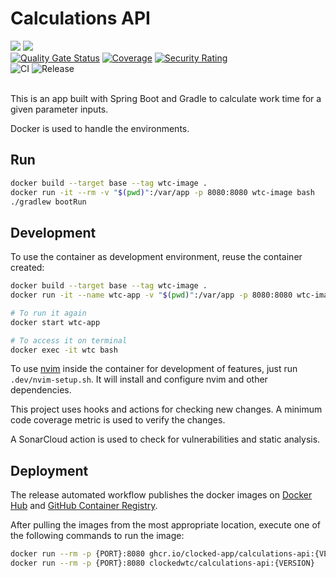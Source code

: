 # Calculations API

<img src="https://img.shields.io/badge/Spring_Boot-F2F4F9?style=for-the-badge&logo=spring-boot" /> <img src="https://img.shields.io/badge/Github%20Actions-282a2e?style=for-the-badge&logo=githubactions&logoColor=367cfe" />
<br>
[![Quality Gate Status](https://sonarcloud.io/api/project_badges/measure?project=clocked-app_calculations-api&metric=alert_status)](https://sonarcloud.io/summary/new_code?id=clocked-app_calculations-api)
[![Coverage](https://sonarcloud.io/api/project_badges/measure?project=clocked-app_calculations-api&metric=coverage)](https://sonarcloud.io/summary/new_code?id=clocked-app_calculations-api)
[![Security Rating](https://sonarcloud.io/api/project_badges/measure?project=clocked-app_calculations-api&metric=security_rating)](https://sonarcloud.io/summary/new_code?id=clocked-app_calculations-api)
<br>
![CI](https://github.com/clocked-app/calculations-api/actions/workflows/ci.yml/badge.svg)
![Release](https://github.com/clocked-app/calculations-api/actions/workflows/release.yml/badge.svg)
<br>
<br>

This is an app built with Spring Boot and Gradle to calculate work time for a given parameter inputs.

Docker is used to handle the environments.

## Run

```bash
docker build --target base --tag wtc-image .
docker run -it --rm -v "$(pwd)":/var/app -p 8080:8080 wtc-image bash
./gradlew bootRun
```

## Development

To use the container as development environment, reuse the container created:

```bash
docker build --target base --tag wtc-image .
docker run -it --name wtc-app -v "$(pwd)":/var/app -p 8080:8080 wtc-image bash

# To run it again
docker start wtc-app

# To access it on terminal
docker exec -it wtc bash
```

To use [nvim](https://neovim.io/) inside the container for development of features, just run `.dev/nvim-setup.sh`. It will install and configure nvim and other dependencies.

This project uses hooks and actions for checking new changes. A minimum code coverage metric is used to verify the changes.

A SonarCloud action is used to check for vulnerabilities and static analysis.

## Deployment

The release automated workflow publishes the docker images on [Docker Hub](https://hub.docker.com/r/clockedwtc/calculations-api/tags) and [GitHub Container Registry](https://github.com/clocked-app/calculations-api/pkgs/container/wtc).

After pulling the images from the most appropriate location, execute one of the following commands to run the image:

```bash
docker run --rm -p {PORT}:8080 ghcr.io/clocked-app/calculations-api:{VERSION} # or
docker run --rm -p {PORT}:8080 clockedwtc/calculations-api:{VERSION}

```

